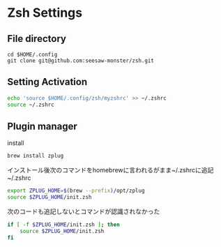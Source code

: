 # Zsh Settings
## File directory
```
cd $HOME/.config
git clone git@github.com:seesaw-monster/zsh.git
```
## Setting Activation
```bash
echo 'source $HOME/.config/zsh/myzshrc' >> ~/.zshrc
source ~/.zshrc
```

## Plugin manager
install
```bash
brew install zplug
```
インストール後次のコマンドをhomebrewに言われるがまま~/.zshrcに追記
~/.zshrc
```bash
export ZPLUG_HOME=$(brew --prefix)/opt/zplug
source $ZPLUG_HOME/init.zsh
```
次のコードも追記しないとコマンドが認識されなかった
```bash
if [ -f $ZPLUG_HOME/init.zsh ]; then
    source $ZPLUG_HOME/init.zsh
fi
```
